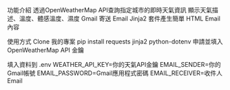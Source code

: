 功能介紹
透過OpenWeatherMap API查詢指定城市的即時天氣資訊
顯示天氣描述、溫度、體感溫度、濕度
Gmail 寄送 Email 
Jinja2 套件產生簡單 HTML Email 內容

使用方式
Clone 我的專案
pip install requests jinja2 python-dotenv
申請並填入 OpenWeatherMap API 金鑰

填入資料到 .env 
WEATHER_API_KEY=你的天氣API金鑰
EMAIL_SENDER=你的Gmail帳號
EMAIL_PASSWORD=Gmail應用程式密碼
EMAIL_RECEIVER=收件人Email
